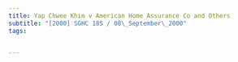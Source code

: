 ```yaml
---
title: Yap Chwee Khim v American Home Assurance Co and Others 
subtitle: "[2000] SGHC 185 / 08\_September\_2000"
tags:


---
```


